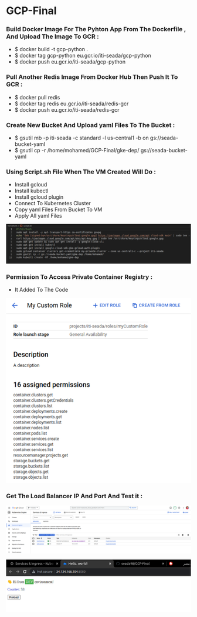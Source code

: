 # GCP-Final

### Build Docker Image For The Pyhton App From The Dockerfile , And Upload The Image To GCR :

  * $ docker build -t gcp-python .
  * $ docker tag gcp-python eu.gcr.io/iti-seada/gcp-python
  * $ docker push eu.gcr.io/iti-seada/gcp-python

### Pull Another Redis Image From Docker Hub Then Push It To GCR :

  * $ docker pull redis
  * $ docker tag redis eu.gcr.io/iti-seada/redis-gcr
  * $ docker push eu.gcr.io/iti-seada/redis-gcr

### Create New Bucket And Upload yaml Files To The Bucket :

  * $ gsutil mb -p iti-seada -c standard -l us-central1 -b on gs://seada-bucket-yaml
  * $ gsutil cp -r /home/mohamed/GCP-Final/gke-dep/ gs://seada-bucket-yaml

### Using Script.sh File When The VM Created Will Do : 

  * Install gcloud 
  * Install kubectl
  * Install gcloud plugin
  * Connect To Kubernetes Cluster
  * Copy yaml Files From Bucket To VM
  * Apply All yaml Files

![home_Page Image](./Images/script.png)

### Permission To Access Private Container Registry :

  * It Added To The Code

![home_Page Image](./Images/permission.png)

### Get The Load Balancer IP And Port And Test it :

![home_Page Image](./Images/load-balancer.png)

![home_Page Image](./Images/test.png)
